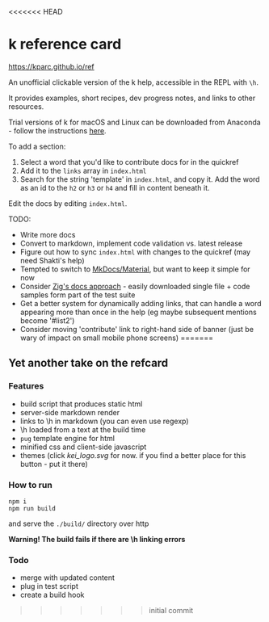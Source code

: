 <<<<<<< HEAD
# k reference card

https://kparc.github.io/ref

An unofficial clickable version of the k help, accessible in the REPL with `\h`.

It provides examples, short recipes, dev progress notes, and links to other resources.

Trial versions of k for macOS and Linux can be downloaded from Anaconda - follow the instructions [here](https://github.com/kparc/kcc/blob/master/README.md#get).

To add a section:

1. Select a word that you'd like to contribute docs for in the quickref
2. Add it to the `links` array in `index.html`
3. Search for the string 'template' in `index.html`, and copy it. Add the word as an id to the `h2` or `h3` or `h4` and fill in content beneath it.

Edit the docs by editing `index.html`.

TODO:

* Write more docs
* Convert to markdown, implement code validation vs. latest release
* Figure out how to sync `index.html` with changes to the quickref (may need Shakti's help)
* Tempted to switch to [MkDocs/Material](https://squidfunk.github.io/mkdocs-material/), but want to keep it simple for now
* Consider [Zig's docs approach](https://ziglang.org/documentation/master/#Introduction) - easily downloaded single file + code samples form part of the test suite
* Get a better system for dynamically adding links, that can handle a word appearing more than once in the help (eg maybe subsequent mentions become '#list2')
* Consider moving 'contribute' link to right-hand side of banner (just be wary of impact on small mobile phone screens)
=======
## Yet another take on the refcard

### Features

* build script that produces static html
* server-side markdown render
* links to \h in markdown (you can even use regexp)
* \h loaded from a text at the build time
* `pug` template engine for html
* minified css and client-side javascript
* themes (click *kei_logo.svg* for now. if you find a better place for this button - put it there)

### How to run

```
npm i
npm run build
```
and serve the `./build/` directory over http

**Warning! The build fails if there are \h linking errors**

### Todo

* merge with updated content
* plug in test script
* create a build hook

>>>>>>> initial commit

